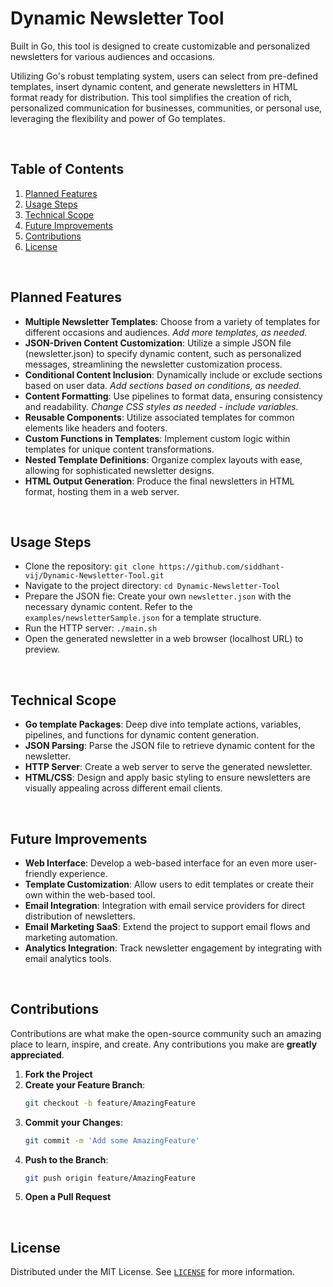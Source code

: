 # Dynamic Newsletter Tool

Built in Go, this tool is designed to create customizable and personalized newsletters for various audiences and occasions.

Utilizing Go's robust templating system, users can select from pre-defined templates, insert dynamic content, and generate newsletters in HTML format ready for distribution. This tool simplifies the creation of rich, personalized communication for businesses, communities, or personal use, leveraging the flexibility and power of Go templates.


<br>


## Table of Contents

1. [Planned Features](#planned-features)
1. [Usage Steps](#usage-steps)
1. [Technical Scope](#technical-scope)
1. [Future Improvements](#future-improvements)
1. [Contributions](#contributions)
1. [License](#license)


<br>


## Planned Features

- **Multiple Newsletter Templates**: Choose from a variety of templates for different occasions and audiences. *Add more templates, as needed.*
- **JSON-Driven Content Customization**: Utilize a simple JSON file (newsletter.json) to specify dynamic content, such as personalized messages, streamlining the newsletter customization process.
- **Conditional Content Inclusion**: Dynamically include or exclude sections based on user data. *Add sections based on conditions, as needed.*
- **Content Formatting**: Use pipelines to format data, ensuring consistency and readability. *Change CSS styles as needed - include variables.*
- **Reusable Components**: Utilize associated templates for common elements like headers and footers.
- **Custom Functions in Templates**: Implement custom logic within templates for unique content transformations.
- **Nested Template Definitions**: Organize complex layouts with ease, allowing for sophisticated newsletter designs.
- **HTML Output Generation**: Produce the final newsletters in HTML format, hosting them in a web server.


<br>


## Usage Steps

- Clone the repository: `git clone https://github.com/siddhant-vij/Dynamic-Newsletter-Tool.git`
- Navigate to the project directory: `cd Dynamic-Newsletter-Tool`
- Prepare the JSON fie: Create your own `newsletter.json` with the necessary dynamic content. Refer to the `examples/newsletterSample.json` for a template structure.
- Run the HTTP server: `./main.sh`
- Open the generated newsletter in a web browser (localhost URL) to preview.


<br>


## Technical Scope

- **Go template Packages**: Deep dive into template actions, variables, pipelines, and functions for dynamic content generation.
- **JSON Parsing**: Parse the JSON file to retrieve dynamic content for the newsletter.
- **HTTP Server**: Create a web server to serve the generated newsletter.
- **HTML/CSS**: Design and apply basic styling to ensure newsletters are visually appealing across different email clients.


<br>


## Future Improvements

- **Web Interface**: Develop a web-based interface for an even more user-friendly experience.
- **Template Customization**: Allow users to edit templates or create their own within the web-based tool.
- **Email Integration**: Integration with email service providers for direct distribution of newsletters.
- **Email Marketing SaaS**: Extend the project to support email flows and marketing automation.
- **Analytics Integration**: Track newsletter engagement by integrating with email analytics tools.


<br>


## Contributions

Contributions are what make the open-source community such an amazing place to learn, inspire, and create. Any contributions you make are **greatly appreciated**.
1. **Fork the Project**
1. **Create your Feature Branch**: 
    ```bash
    git checkout -b feature/AmazingFeature
    ```
1. **Commit your Changes**: 
    ```bash
    git commit -m 'Add some AmazingFeature'
    ```
1. **Push to the Branch**: 
    ```bash
    git push origin feature/AmazingFeature
    ```
1. **Open a Pull Request**


<br>


## License

Distributed under the MIT License. See [`LICENSE`](https://github.com/siddhant-vij/Dynamic-Newsletter-Tool/blob/main/LICENSE) for more information.